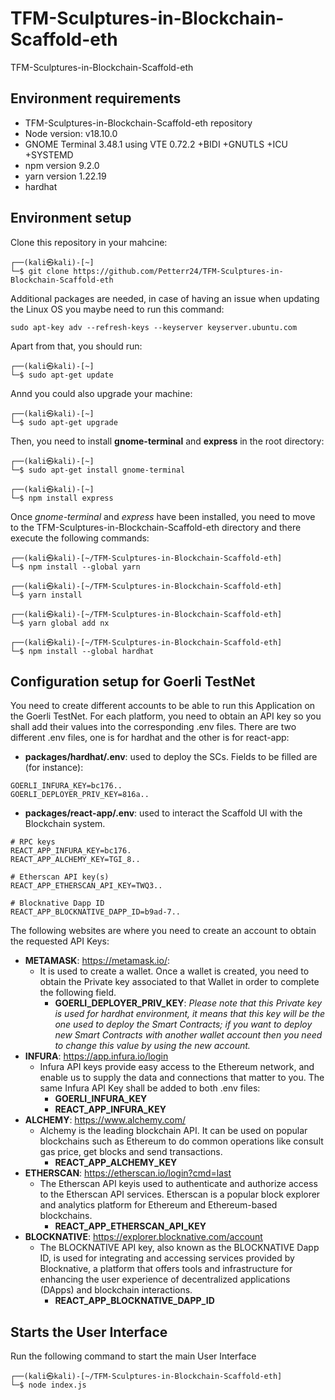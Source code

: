 # TFM-Sculptures-in-Blockchain-Scaffold-eth
TFM-Sculptures-in-Blockchain-Scaffold-eth

## Environment requirements
- TFM-Sculptures-in-Blockchain-Scaffold-eth repository
- Node version: v18.10.0
- GNOME Terminal 3.48.1 using VTE 0.72.2 +BIDI +GNUTLS +ICU +SYSTEMD
- npm version 9.2.0
- yarn version 1.22.19
- hardhat

## Environment setup

Clone this repository in your mahcine: 
```
┌──(kali㉿kali)-[~]
└─$ git clone https://github.com/Petterr24/TFM-Sculptures-in-Blockchain-Scaffold-eth
```

Additional packages are needed, in case of having an issue when updating the Linux OS you maybe need to run this command:
```
sudo apt-key adv --refresh-keys --keyserver keyserver.ubuntu.com
````

Apart from that, you should run:
```
┌──(kali㉿kali)-[~]
└─$ sudo apt-get update
```

Annd you could also upgrade your machine:
```
┌──(kali㉿kali)-[~]
└─$ sudo apt-get upgrade
```

Then, you need to install **gnome-terminal** and **express** in the root directory:
```
┌──(kali㉿kali)-[~]
└─$ sudo apt-get install gnome-terminal
```
```
┌──(kali㉿kali)-[~]
└─$ npm install express
```

Once *gnome-terminal* and *express* have been installed, you need to move to the TFM-Sculptures-in-Blockchain-Scaffold-eth directory and there execute the following commands:
```
┌──(kali㉿kali)-[~/TFM-Sculptures-in-Blockchain-Scaffold-eth]
└─$ npm install --global yarn
```
```
┌──(kali㉿kali)-[~/TFM-Sculptures-in-Blockchain-Scaffold-eth]
└─$ yarn install
```
```
┌──(kali㉿kali)-[~/TFM-Sculptures-in-Blockchain-Scaffold-eth]
└─$ yarn global add nx
```
```
┌──(kali㉿kali)-[~/TFM-Sculptures-in-Blockchain-Scaffold-eth]
└─$ npm install --global hardhat
```

## Configuration setup for Goerli TestNet

You need to create different accounts to be able to run this Application on the Goerli TestNet. For each platform, you need to obtain an API key so you shall add their values into the corresponding .env files.
There are two different .env files, one is for hardhat and the other is for react-app:

- **packages/hardhat/.env**: used to deploy the SCs. Fields to be filled are (for instance):

```
GOERLI_INFURA_KEY=bc176..
GOERLI_DEPLOYER_PRIV_KEY=816a..
```

- **packages/react-app/.env**: used to interact the Scaffold UI with the Blockchain system.

```
# RPC keys
REACT_APP_INFURA_KEY=bc176.
REACT_APP_ALCHEMY_KEY=TGI_8..

# Etherscan API key(s)
REACT_APP_ETHERSCAN_API_KEY=TWQ3..

# Blocknative Dapp ID
REACT_APP_BLOCKNATIVE_DAPP_ID=b9ad-7..
```

The following websites are where you need to create an account to obtain the requested API Keys:

- **METAMASK**: https://metamask.io/:
    - It is used to create a wallet. Once a wallet is created, you need to obtain the Private key associated to that Wallet in order to complete the following field.
        - **GOERLI_DEPLOYER_PRIV_KEY**: *Please note that this Private key is used for hardhat environment, it means that this key will be the one used to deploy the Smart Contracts; if you want to deploy new Smart Contracts with another wallet account then you need to change this value by using the new account.*
- **INFURA**: https://app.infura.io/login
    - Infura API keys provide easy access to the Ethereum network, and enable us to supply the data and connections that matter to you. The same Infura API Key shall be added to both .env files:
        - **GOERLI_INFURA_KEY**
        - **REACT_APP_INFURA_KEY**
- **ALCHEMY**: https://www.alchemy.com/
    - Alchemy is the leading blockchain API. It can be used on popular blockchains such as Ethereum to do common operations like consult gas price, get blocks and send transactions.
        - **REACT_APP_ALCHEMY_KEY**
- **ETHERSCAN**: https://etherscan.io/login?cmd=last
    - The Etherscan API keyis used to authenticate and authorize access to the Etherscan API services. Etherscan is a popular block explorer and analytics platform for Ethereum and Ethereum-based blockchains.
        - **REACT_APP_ETHERSCAN_API_KEY**
- **BLOCKNATIVE**: https://explorer.blocknative.com/account
    - The BLOCKNATIVE API key, also known as the BLOCKNATIVE Dapp ID, is used for integrating and accessing services provided by Blocknative, a platform that offers tools and infrastructure for enhancing the user experience of decentralized applications (DApps) and blockchain interactions.
        - **REACT_APP_BLOCKNATIVE_DAPP_ID**

## Starts the User Interface
Run the following command to start the main User Interface
```
┌──(kali㉿kali)-[~/TFM-Sculptures-in-Blockchain-Scaffold-eth]
└─$ node index.js
```